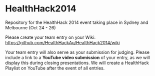 HealthHack2014
==============

Repository for the HealthHack 2014 event taking place in Sydney and Melbourne (Oct 24 - 26)

Please create your team entry on your Wiki: https://github.com/HealthHackAu/HealthHack2014/wiki

Your team entry will also serve as your submission for judging. Please include a link to a **YouTube video submission** of your entry, as we will display this during closing presentations. We will create a HealthHack Playlist on YouTube after the event of all entries.
